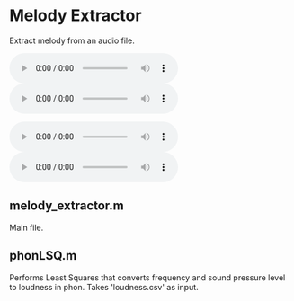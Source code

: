 # Melody Extractor
Extract melody from an audio file.

![MelodyExtractor](./audio/input/pureNote.m4a)
![MelodyExtractor](./audio/output/output_pureNote.m4a)

![MelodyExtractor](./audio/input/poke5.mp3)
![MelodyExtractor](./audio/output/output_poke5.m4a)


## melody_extractor.m
Main file.

## phonLSQ.m
Performs Least Squares that converts frequency and sound pressure level to loudness in phon.
Takes 'loudness.csv' as input.
